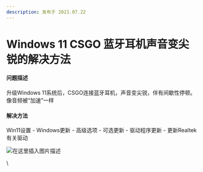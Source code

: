 ```yaml
---
description: 发布于 2021.07.22
---
```


# Windows 11 CSGO 蓝牙耳机声音变尖锐的解决方法

#### 问题描述

升级Windows 11系统后，CSGO连接蓝牙耳机，声音变尖锐，伴有间歇性停顿。像音频被“加速”一样

#### 解决方法

Win11设置 - Windows更新 - 高级选项 - 可选更新 - 驱动程序更新 - 更新Realtek有关驱动

![在这里插入图片描述](http://nme-200t.oss-cn-hangzhou.aliyuncs.com/notes/2022-10-05-052118.png)

\

